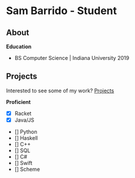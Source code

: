 # Sam Barrido - Student
## About
**Education**
- BS Computer Science &#124; Indiana University 2019

## Projects
Interested to see some of my work? [Projects](projects.md)

**Proficient**
-  [x] Racket
-  [x] Java/JS
-  [] Python
-  [] Haskell
-  [] C++
-  [] SQL
-  [] C#
-  [] Swift
-  [] Scheme
